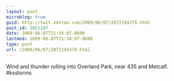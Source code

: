 ```yaml
---
layout: post
microblog: true
guid: http://twit.vmstan.com/2009/06/07/2072194378.html
post_id: 3051187
date: 2009-06-07T21:34:07-0600
lastmod: 2009-06-07T21:34:07-0600
type: post
url: /2009/06/07/2072194378.html
---
```

Wind and thunder rolling into Overland Park, near 435 and Metcalf. #ksstorms
